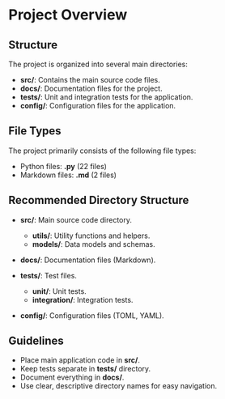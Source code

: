 # Project Overview

## Structure
The project is organized into several main directories:

- **src/**: Contains the main source code files.
- **docs/**: Documentation files for the project.
- **tests/**: Unit and integration tests for the application.
- **config/**: Configuration files for the application.

## File Types
The project primarily consists of the following file types:
- Python files: **.py** (22 files)
- Markdown files: **.md** (2 files)

## Recommended Directory Structure
- **src/**: Main source code directory.
  - **utils/**: Utility functions and helpers.
  - **models/**: Data models and schemas.

- **docs/**: Documentation files (Markdown).

- **tests/**: Test files.
  - **unit/**: Unit tests.
  - **integration/**: Integration tests.

- **config/**: Configuration files (TOML, YAML).

## Guidelines
- Place main application code in **src/**.
- Keep tests separate in **tests/** directory.
- Document everything in **docs/**.
- Use clear, descriptive directory names for easy navigation.